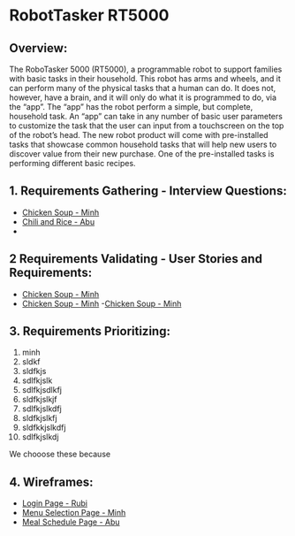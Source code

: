 # RobotTasker RT5000

## Overview:
The RoboTasker 5000 (RT5000), a programmable robot to support families with basic tasks in their household. This robot has arms and wheels, and it can perform many of the physical tasks that a human can do. It does not, however, have a brain, and it will only do what it is programmed to do, via the “app”. The “app” has the robot perform a simple, but complete, household task. An “app” can take in any number of basic user parameters to customize the task that the user can input from a touchscreen on the top of the robot’s head. 
The new robot product will come with pre-installed tasks that showcase common household tasks that will help new users to discover value from their new purchase. One of the pre-installed tasks is performing different basic recipes.

## 1. Requirements Gathering - Interview Questions: 
- [Chicken Soup - Minh](/Minh/MinhIQ.md)
- [Chili and Rice - Abu](/Abu/AbuIQ.md)
-

## 2 Requirements Validating - User Stories and Requirements:
- [Chicken Soup - Minh](/Minh/MinhIQ.md)
- [Chicken Soup - Minh](/Minh/MinhIQ.md)
-[Chicken Soup - Minh](/Minh/MinhIQ.md)

## 3. Requirements Prioritizing:
1. minh
2. sldkf
3. sldfkjs
4. sdlfkjslk
5. sdlfkjsdlkfj
6. sldfkjslkjf
7. sdlfkjslkdfj
8. sldfkjslkfj
9. sldfkkjslkdfj
10. sdlfkjslkdj

We chooose these because

## 4. Wireframes:
- [Login Page - Rubi](/Minh/MinhIQ.md)
- [Menu Selection Page - Minh](/Minh/MinhIQ.md)
- [Meal Schedule Page - Abu](/Minh/MinhIQ.md)

